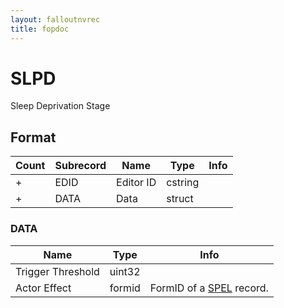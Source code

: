 ```yaml
---
layout: falloutnvrec
title: fopdoc
---
```

SLPD
====

Sleep Deprivation Stage

## Format

Count | Subrecord | Name | Type | Info
------|-------|------|------|-----
+ | EDID | Editor ID | cstring |
+ | DATA | Data | struct |

### DATA

Name | Type | Info
-----|------|-----
Trigger Threshold | uint32 |
Actor Effect | formid | FormID of a [SPEL](SPEL.html) record.
